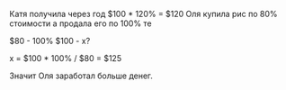 Катя получила через год $100 * 120% = $120
Оля купила рис по 80% стоимости а продала его по 100% те

$80 - 100%
$100 - x?

x = $100 * 100% / $80 = $125

Значит Оля заработал больше денег.
